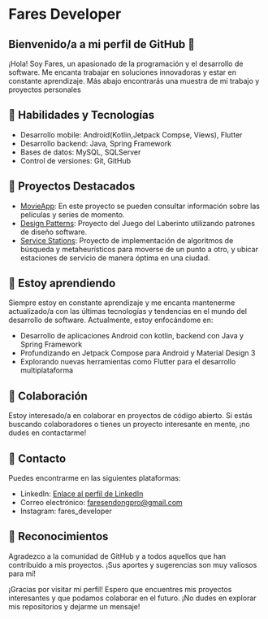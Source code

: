 # Fares Developer

## Bienvenido/a a mi perfil de GitHub 👋

¡Hola! Soy Fares, un apasionado de la programación y el desarrollo de software. Me encanta trabajar en soluciones innovadoras y estar en constante aprendizaje. Más abajo encontrarás una muestra de mi trabajo y proyectos personales

## 🚀 Habilidades y Tecnologías

- Desarrollo mobile: Android(Kotlin,Jetpack Compse, Views), Flutter
- Desarrollo backend: Java, Spring Framework
- Bases de datos: MySQL, SQLServer
- Control de versiones: Git, GitHub

## 🔭 Proyectos Destacados

- [MovieApp](https://github.com/fares-developer/movieapp): En este proyecto se pueden consultar información sobre las películas y series de momento.
- [Design Patterns](https://github.com/fares-developer/design_patterns): Proyecto del Juego del Laberinto utilizando patrones de diseño software.
- [Service Stations](https://github.com/fares-developer/stations_place): Proyecto de implementación de algoritmos de búsqueda y metaheurísticos para moverse de un punto a otro, y ubicar estaciones de servicio de manera óptima en una ciudad.

## 🌱 Estoy aprendiendo

Siempre estoy en constante aprendizaje y me encanta mantenerme actualizado/a con las últimas tecnologías y tendencias en el mundo del desarrollo de software. Actualmente, estoy enfocándome en:

- Desarrollo de aplicaciones Android con kotlin, backend con Java y Spring Framework
- Profundizando en Jetpack Compose para Android y Material Design 3
- Explorando nuevas herramientas como Flutter para el desarrollo multiplataforma

## 👯 Colaboración

Estoy interesado/a en colaborar en proyectos de código abierto. Si estás buscando colaboradores o tienes un proyecto interesante en mente, ¡no dudes en contactarme!

## 💬 Contacto

Puedes encontrarme en las siguientes plataformas:

- LinkedIn: [Enlace al perfil de LinkedIn](https://www.linkedin.com/in/fares-endong/)
- Correo electrónico: faresendongpro@gmail.com
- Instagram: fares_developer

## 🌟 Reconocimientos

Agradezco a la comunidad de GitHub y a todos aquellos que han contribuido a mis proyectos. ¡Sus aportes y sugerencias son muy valiosos para mí!

¡Gracias por visitar mi perfil! Espero que encuentres mis proyectos interesantes y que podamos colaborar en el futuro. ¡No dudes en explorar mis repositorios y dejarme un mensaje!


